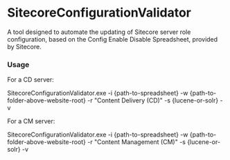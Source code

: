 # SitecoreConfigurationValidator
A tool designed to automate the updating of Sitecore server role configuration, based on the Config Enable Disable Spreadsheet, provided by Sitecore.

### Usage
For a CD server:

SitecoreConfigurationValidator.exe -i {path-to-spreadsheet} -w {path-to-folder-above-website-root} -r "Content Delivery (CD)" -s {lucene-or-solr} -v

For a CM server:

SitecoreConfigurationValidator.exe -i {path-to-spreadsheet} -w {path-to-folder-above-website-root} -r "Content Management (CM)" -s {lucene-or-solr} -v
